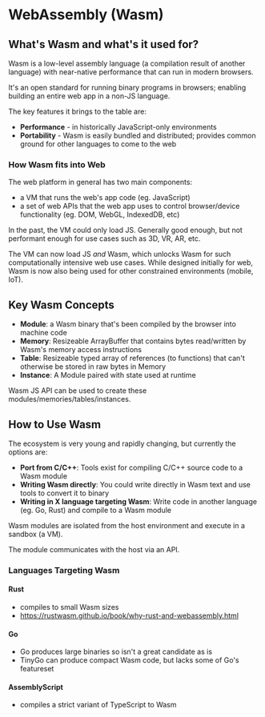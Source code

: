# WebAssembly (Wasm)

## What's Wasm and what's it used for?

Wasm is a low-level assembly language (a compilation result of another language) with near-native performance that can run in modern browsers.

It's an open standard for running binary programs in browsers; enabling building an entire web app in a non-JS language.

The key features it brings to the table are:

- **Performance** - in historically JavaScript-only environments
- **Portability** - Wasm is easily bundled and distributed; provides common ground for other languages to come to the web

### How Wasm fits into Web

The web platform in general has two main components:
- a VM that runs the web's app code (eg. JavaScript)
- a set of web APIs that the web app uses to control browser/device functionality (eg. DOM, WebGL, IndexedDB, etc)

In the past, the VM could only load JS. Generally good enough, but not performant enough for use cases such as 3D, VR, AR, etc.

The VM can now load JS _and_ Wasm, which unlocks Wasm for such computationally intensive web use cases. While designed initially for web, Wasm is now also being used for other constrained environments (mobile, IoT).

## Key Wasm Concepts

- **Module**: a Wasm binary that's been compiled by the browser into machine code
- **Memory**: Resizeable ArrayBuffer that contains bytes read/written by Wasm's memory access instructions
- **Table**: Resizeable typed array of references (to functions) that can't otherwise be stored in raw bytes in Memory
- **Instance**: A Module paired with state used at runtime

Wasm JS API can be used to create these modules/memories/tables/instances.

## How to Use Wasm

The ecosystem is very young and rapidly changing, but currently the options are:

- **Port from C/C++**: Tools exist for compiling C/C++ source code to a Wasm module
- **Writing Wasm directly**: You could write directly in Wasm text and use tools to convert it to binary
- **Writing in X language targeting Wasm**: Write code in another language (eg. Go, Rust) and compile to a Wasm module

Wasm modules are isolated from the host environment and execute in a sandbox (a VM).

The module communicates with the host via an API.

### Languages Targeting Wasm

#### Rust
- compiles to small Wasm sizes
- https://rustwasm.github.io/book/why-rust-and-webassembly.html

#### Go
- Go produces large binaries so isn't a great candidate as is
- TinyGo can produce compact Wasm code, but lacks some of Go's featureset

#### AssemblyScript
- compiles a strict variant of TypeScript to Wasm
